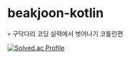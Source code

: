 # beakjoon-kotlin
💀 구닥다리 코딩 실력에서 벗어나기 코틀린편

[![Solved.ac Profile](http://mazassumnida.wtf/api/v2/generate_badge?boj=ani2689)](https://solved.ac/ani2689/)
